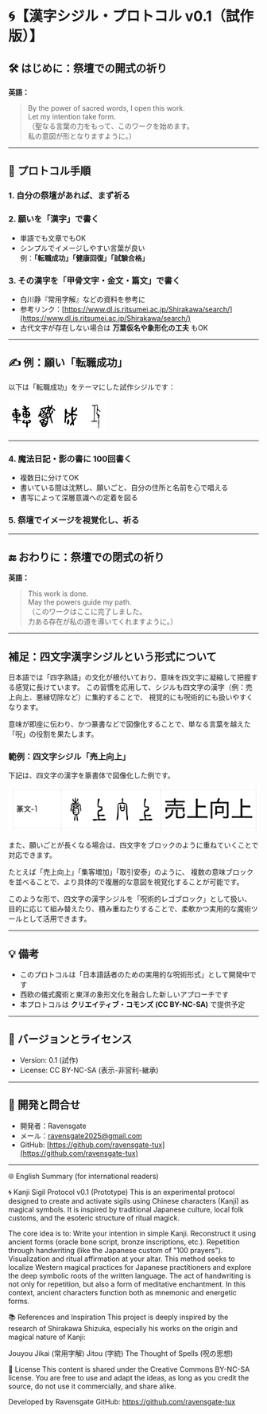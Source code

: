 # 🌀【漢字シジル・プロトコル v0.1（試作版）】

## 🛠️ はじめに：祭壇での開式の祈り

**英語：**  
> By the power of sacred words, I open this work.  
> Let my intention take form.  
（聖なる言葉の力をもって、このワークを始めます。  
私の意図が形となりますように。）

---

## 📜 プロトコル手順

### 1. 自分の祭壇があれば、まず祈る

### 2. 願いを「漢字」で書く  
- 単語でも文章でもOK  
- シンプルでイメージしやすい言葉が良い  
  例：**「転職成功」「健康回復」「試験合格」**

### 3. その漢字を「甲骨文字・金文・篇文」で書く  
- 白川静『常用字解』などの資料を参考に  
- 参考リンク：[https://www.dl.is.ritsumei.ac.jp/Shirakawa/search/](https://www.dl.is.ritsumei.ac.jp/Shirakawa/search/)  
- 古代文字が存在しない場合は **万葉仮名や象形化の工夫** もOK

---

## ✍️ 例：願い「転職成功」  
以下は「転職成功」をテーマにした試作シジルです：

![転職成功のシジル](jobchange_success_sample2.png)

---

### 4. 魔法日記・影の書に 100回書く  
- 複数日に分けてOK  
- 書いている間は沈黙し、願いごと、自分の住所と名前を心で唱える  
- 書写によって深層意識への定着を図る

### 5. 祭壇でイメージを視覚化し、祈る

---

## 🔚 おわりに：祭壇での閉式の祈り

**英語：**  
> This work is done.  
> May the powers guide my path.  
（このワークはここに完了しました。  
力ある存在が私の道を導いてくれますように。）

---

## 補足：四文字漢字シジルという形式について

日本語では「四字熟語」の文化が根付いており、意味を四文字に凝縮して把握する感覚に長けています。
この習慣を応用して、シジルも四文字の漢字（例：売上向上、悪縁切除など）に集約することで、
視覚的にも呪術的にも扱いやすくなります。

意味が即座に伝わり、かつ篆書などで図像化することで、単なる言葉を越えた「呪」の役割を果たします。

### 範例：四文字シジル「売上向上」

下記は、四文字の漢字を篆書体で図像化した例です。

![売上向上](uriage-koujou.png)

また、願いごとが長くなる場合は、四文字をブロックのように重ねていくことで対応できます。

たとえば「売上向上」「集客増加」「取引安泰」のように、
複数の意味ブロックを並べることで、より具体的で複層的な意図を視覚化することが可能です。

このような形で、四文字の漢字シジルを「呪術的レゴブロック」として扱い、
目的に応じて組み替えたり、積み重ねたりすることで、柔軟かつ実用的な魔術ツールとして活用できます。

---

## 💡 備考

- このプロトコルは「日本語話者のための実用的な呪術形式」として開発中です  
- 西欧の儀式魔術と東洋の象形文化を融合した新しいアプローチです  
- 本プロトコルは **クリエイティブ・コモンズ (CC BY-NC-SA)** で提供予定

---

## 🚧 バージョンとライセンス

- Version: 0.1 (試作)  
- License: CC BY-NC-SA (表示-非営利-継承)

---

## 💬 開発と問合せ  
- 開発者：Ravensgate  
- メール：[ravensgate2025@gmail.com](mailto:ravensgate2025@gmail.com)  
- GitHub: [https://github.com/ravensgate-tux](https://github.com/ravensgate-tux)

---

🌐 English Summary (for international readers)

🌀 Kanji Sigil Protocol v0.1 (Prototype)
This is an experimental protocol designed to create and activate sigils using Chinese characters (Kanji) as magical symbols. It is inspired by traditional Japanese culture, local folk customs, and the esoteric structure of ritual magick.

The core idea is to:
Write your intention in simple Kanji.
Reconstruct it using ancient forms (oracle bone script, bronze inscriptions, etc.).
Repetition through handwriting (like the Japanese custom of "100 prayers").
Visualization and ritual affirmation at your altar.
This method seeks to localize Western magical practices for Japanese practitioners and explore the deep symbolic roots of the written language.
The act of handwriting is not only for repetition, but also a form of meditative enchantment. In this context, ancient characters function both as mnemonic and energetic forms.

📚 References and Inspiration
This project is deeply inspired by the research of Shirakawa Shizuka, especially his works on the origin and magical nature of Kanji:

Jouyou Jikai (常用字解)
Jitou (字統)
The Thought of Spells (呪の思想)

📄 License
This content is shared under the Creative Commons BY-NC-SA license. You are free to use and adapt the ideas, as long as you credit the source, do not use it commercially, and share alike.

Developed by Ravensgate
GitHub: https://github.com/ravensgate-tux
